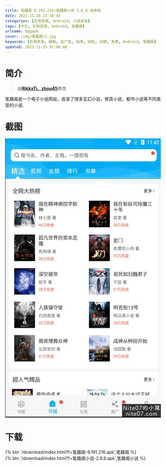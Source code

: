 ```yaml
---
title: 笔趣阁 9.191.216/笔趣阁小说 2.6.8 纯净版
date: 2021-11-16 23:38:44
categories: [实用资源, Android, 小说阅读]
tags: [中文, 实用资源, Android, 笔趣阁]
urlname: bqgapk
cover: /img/笔趣阁/1.jpg
keywords: [实用资源, 破解, 去广告, 纯净, 绿色, 白嫖, 免费, Android, 笔趣阁]
updated: 2023-11-15 07:00:00
---
```


# 简介

> 由[**RikkaTi、zhou45**](/laiyuan)修改

笔趣阁是一个电子小说网站，收录了很多玄幻小说，修真小说，都市小说等不同类型的小说.

# 截图

![](/img/笔趣阁/2.jpg)

# 下载

{% btn '/download/index.html?f=笔趣阁-9.191.216.apk',笔趣阁 %}
<br>
{% btn '/download/index.html?f=笔趣阁小说-2.6.8.apk',笔趣阁小说 %}
